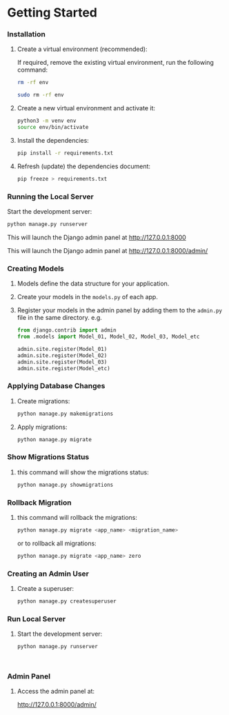# Getting Started

### Installation
1. Create a virtual environment (recommended):

    If required, remove the existing virtual environment, run the following command:
    ```bash
    rm -rf env  
    ```

    ```bash
    sudo rm -rf env
    ```

2. Create a new virtual environment and activate it:
    ```bash
    python3 -m venv env
    source env/bin/activate
    ```

3. Install the dependencies:
    ```bash
    pip install -r requirements.txt
    ```
3. Refresh (update) the dependencies document:
    ```bash
    pip freeze > requirements.txt
    ```

### Running the Local Server
Start the development server:

 ```bash
 python manage.py runserver
 ```

   This will launch the Django admin panel at http://127.0.0.1:8000

   This will launch the Django admin panel at http://127.0.0.1:8000/admin/


### Creating Models
1. Models define the data structure for your application. 
2. Create your models in the `models.py` of each app.

3. Register your models in the admin panel by adding them to the `admin.py` file in the same directory. e.g.
    ```python
    from django.contrib import admin
    from .models import Model_01, Model_02, Model_03, Model_etc

    admin.site.register(Model_01)
    admin.site.register(Model_02)
    admin.site.register(Model_03)
    admin.site.register(Model_etc)
    ```

### Applying Database Changes
1. Create migrations:
    ```bash
    python manage.py makemigrations
    ```

2. Apply migrations:
    ```bash
    python manage.py migrate
    ```

### Show Migrations Status 
1. this command will show the migrations status:
    ```bash
    python manage.py showmigrations
    ```

### Rollback Migration 
1. this command will rollback the migrations:
    ```bash
    python manage.py migrate <app_name> <migration_name>
    ```      
   or to rollback all migrations:
    ```bash
    python manage.py migrate <app_name> zero
    ```

### Creating an Admin User
1. Create a superuser:
    ```bash
    python manage.py createsuperuser
    ```

### Run Local Server 
1. Start the development server:
    ```bash
    python manage.py runserver
    ```

    ```
   

### Admin Panel
1. Access the admin panel at:

    http://127.0.0.1:8000/admin/
    ```